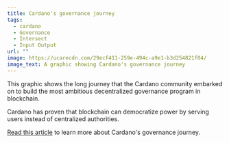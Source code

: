 ```yaml
---
title: Cardano's governance journey
tags:
  - cardano
  - Governance
  - Intersect
  - Input Output
url: ""
image: https://ucarecdn.com/29ecf411-259e-494c-a9e1-b3d254821f04/
image_text: A graphic showing Cardano's governance journey
---
```


This graphic shows the long journey that the Cardano community embarked on to build the most ambitious decentralized governance program in blockchain.

Cardano has proven that blockchain can democratize power by serving users instead of centralized authorities.

[Read this article](https://iohk.io/en/blog/posts/2025/08/04/cardanos-governance-journey-a-timeline-for-decentralized-democracy-1/) to learn more about Cardano's governance journey.
